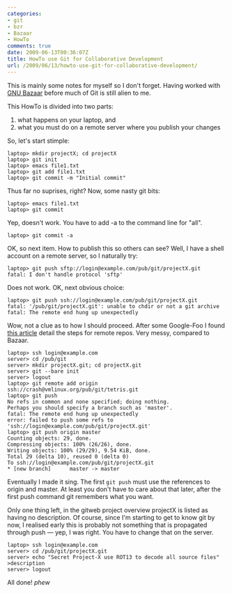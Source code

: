 ```yaml
---
categories:
- git
- bzr
- Bazaar
- HowTo
comments: true
date: 2009-06-13T00:36:07Z
title: HowTo use Git for Collaborative Development
url: /2009/06/13/howto-use-git-for-collaborative-development/
---
```


This is mainly some notes for myself so I don't forget.  Having worked
with [GNU Bazaar][1] before much of Git is still alien to me.

This HowTo is divided into two parts:

1. what happens on your laptop, and
2. what you must do on a remote server where you publish your changes

So, let's start stimple:

    laptop> mkdir projectX; cd projectX
    laptop> git init
    laptop> emacs file1.txt
    laptop> git add file1.txt
    laptop> git commit -m "Initial commit"

Thus far no suprises, right?  Now, some nasty git bits:

    laptop> emacs file1.txt
    laptop> git commit

Yep, doesn't work. You have to add -a to the command line for "all".

    laptop> git commit -a

OK, so next item.  How to publish this so others can see? Well, I have a
shell account on a remote server, so I naturally try:

    laptop> git push sftp://login@example.com/pub/git/projectX.git
    fatal: I don't handle protocol 'sftp'

Does not work. OK, next obvious choice:

    laptop> git push ssh://login@example.com/pub/git/projectX.git
    fatal: '/pub/git/projectX.git': unable to chdir or not a git archive
    fatal: The remote end hung up unexpectedly

Wow, not a clue as to how I should proceed.  After some Google-Foo I
found [this article][2] detail the steps for remote repos.  Very messy,
compared to Bazaar.

    laptop> ssh login@example.com
    server> cd /pub/git
    server> mkdir projectX.git; cd projectX.git
    server> git --bare init
    server> logout
    laptop> git remote add origin ssh://crash@vmlinux.org/pub/git/tetris.git
    laptop> git push
    No refs in common and none specified; doing nothing.
    Perhaps you should specify a branch such as 'master'.
    fatal: The remote end hung up unexpectedly
    error: failed to push some refs to 'ssh://login@example.com/pub/git/projectX.git'
    laptop> git push origin master
    Counting objects: 29, done.
    Compressing objects: 100% (26/26), done.
    Writing objects: 100% (29/29), 9.54 KiB, done.
    Total 29 (delta 10), reused 0 (delta 0)
    To ssh://login@example.com/pub/git/projectX.git
    * [new branch]      master -> master

Eventually I made it sing.  The first `git push` must use the references
to origin and master.  At least you don't have to care about that later,
after the first push command git remembers what you want.

Only one thing left, in the gitweb project overview projectX is listed
as having no description.  Of course, since I'm starting to get to know
git by now, I realised early this is probably not something that is
propagated through push — yep, I was right.  You have to change that on
the server.

    laptop> ssh login@example.com
    server> cd /pub/git/projectX.git
    server> echo "Secret Project-X use ROT13 to decode all source files" >description
    server> logout

All done! *phew*

[1]: http://bazaar-vcs.org/
[2]: http://toolmantim.com/articles/setting_up_a_new_remote_git_repository
